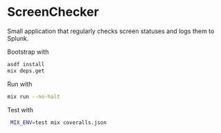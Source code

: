 # ScreenChecker

Small application that regularly checks screen statuses and logs them to Splunk.

Bootstrap with
```sh
asdf install
mix deps.get
```

Run with
```sh
mix run --no-halt
```

Test with
```sh
 MIX_ENV=test mix coveralls.json
```
